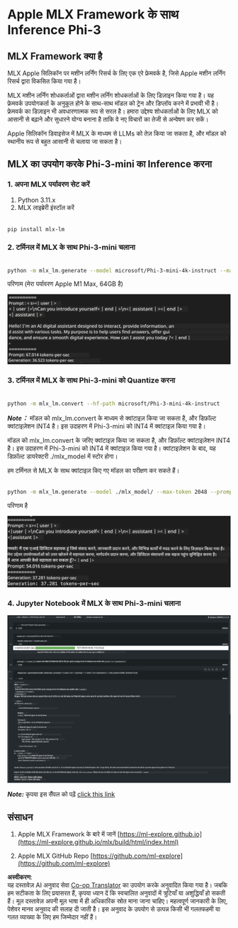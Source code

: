 <!--
CO_OP_TRANSLATOR_METADATA:
{
  "original_hash": "dcb656f3d206fc4968e236deec5d4384",
  "translation_date": "2025-07-16T21:01:52+00:00",
  "source_file": "md/01.Introduction/03/MLX_Inference.md",
  "language_code": "hi"
}
-->
# **Apple MLX Framework के साथ Inference Phi-3**

## **MLX Framework क्या है**

MLX Apple सिलिकॉन पर मशीन लर्निंग रिसर्च के लिए एक एरे फ्रेमवर्क है, जिसे Apple मशीन लर्निंग रिसर्च द्वारा विकसित किया गया है।

MLX मशीन लर्निंग शोधकर्ताओं द्वारा मशीन लर्निंग शोधकर्ताओं के लिए डिज़ाइन किया गया है। यह फ्रेमवर्क उपयोगकर्ता के अनुकूल होने के साथ-साथ मॉडल को ट्रेन और डिप्लॉय करने में प्रभावी भी है। फ्रेमवर्क का डिज़ाइन भी अवधारणात्मक रूप से सरल है। हमारा उद्देश्य शोधकर्ताओं के लिए MLX को आसानी से बढ़ाने और सुधारने योग्य बनाना है ताकि वे नए विचारों का तेजी से अन्वेषण कर सकें।

Apple सिलिकॉन डिवाइसेज में MLX के माध्यम से LLMs को तेज़ किया जा सकता है, और मॉडल को स्थानीय रूप से बहुत आसानी से चलाया जा सकता है।

## **MLX का उपयोग करके Phi-3-mini का Inference करना**

### **1. अपना MLX पर्यावरण सेट करें**

1. Python 3.11.x
2. MLX लाइब्रेरी इंस्टॉल करें

```bash

pip install mlx-lm

```

### **2. टर्मिनल में MLX के साथ Phi-3-mini चलाना**

```bash

python -m mlx_lm.generate --model microsoft/Phi-3-mini-4k-instruct --max-token 2048 --prompt  "<|user|>\nCan you introduce yourself<|end|>\n<|assistant|>"

```

परिणाम (मेरा पर्यावरण Apple M1 Max, 64GB है)

![Terminal](../../../../../translated_images/01.5cf57df8f7407cf9281c0237f4e69c3728b8817253aad0835d14108b07c83c88.hi.png)

### **3. टर्मिनल में MLX के साथ Phi-3-mini को Quantize करना**

```bash

python -m mlx_lm.convert --hf-path microsoft/Phi-3-mini-4k-instruct

```

***Note：*** मॉडल को mlx_lm.convert के माध्यम से क्वांटाइज़ किया जा सकता है, और डिफ़ॉल्ट क्वांटाइज़ेशन INT4 है। इस उदाहरण में Phi-3-mini को INT4 में क्वांटाइज़ किया गया है।

मॉडल को mlx_lm.convert के जरिए क्वांटाइज़ किया जा सकता है, और डिफ़ॉल्ट क्वांटाइज़ेशन INT4 है। इस उदाहरण में Phi-3-mini को INT4 में क्वांटाइज़ किया गया है। क्वांटाइज़ेशन के बाद, यह डिफ़ॉल्ट डायरेक्टरी ./mlx_model में स्टोर होगा।

हम टर्मिनल से MLX के साथ क्वांटाइज़ किए गए मॉडल का परीक्षण कर सकते हैं।

```bash

python -m mlx_lm.generate --model ./mlx_model/ --max-token 2048 --prompt  "<|user|>\nCan you introduce yourself<|end|>\n<|assistant|>"

```

परिणाम है

![INT4](../../../../../translated_images/02.7b188681a8eadbc111aba8d8006e4b3671788947a99a46329261e169dd2ec29f.hi.png)

### **4. Jupyter Notebook में MLX के साथ Phi-3-mini चलाना**

![Notebook](../../../../../translated_images/03.b9705a3a5aaa89f9eb0ca04c1a4565dfe4a5e8cc68604227d2eab149fef1d3c7.hi.png)

***Note:*** कृपया इस सैंपल को पढ़ें [click this link](../../../../../code/03.Inference/MLX/MLX_DEMO.ipynb)

## **संसाधन**

1. Apple MLX Framework के बारे में जानें [https://ml-explore.github.io](https://ml-explore.github.io/mlx/build/html/index.html)

2. Apple MLX GitHub Repo [https://github.com/ml-explore](https://github.com/ml-explore)

**अस्वीकरण**:  
यह दस्तावेज़ AI अनुवाद सेवा [Co-op Translator](https://github.com/Azure/co-op-translator) का उपयोग करके अनुवादित किया गया है। जबकि हम सटीकता के लिए प्रयासरत हैं, कृपया ध्यान दें कि स्वचालित अनुवादों में त्रुटियाँ या अशुद्धियाँ हो सकती हैं। मूल दस्तावेज़ अपनी मूल भाषा में ही अधिकारिक स्रोत माना जाना चाहिए। महत्वपूर्ण जानकारी के लिए, पेशेवर मानव अनुवाद की सलाह दी जाती है। इस अनुवाद के उपयोग से उत्पन्न किसी भी गलतफहमी या गलत व्याख्या के लिए हम जिम्मेदार नहीं हैं।